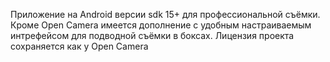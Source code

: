 Приложение на Android версии sdk 15+ для профессиональной съёмки. Кроме Open Camera имеется дополнение с удобным настраиваемым интрефейсом для подводной съёмки в боксах.
Лицензия проекта сохраняется как у Open Camera
